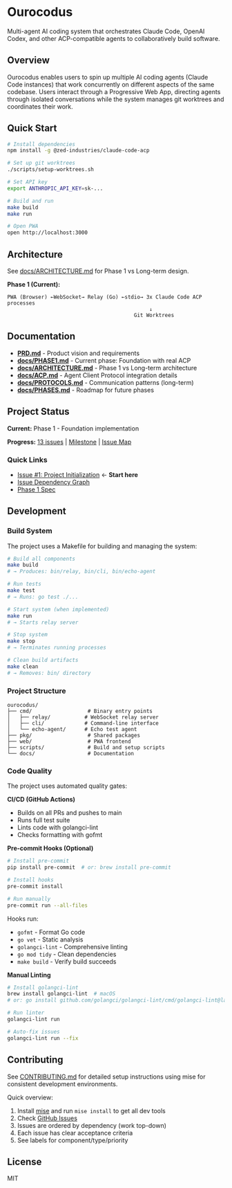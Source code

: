 # Ourocodus

Multi-agent AI coding system that orchestrates Claude Code, OpenAI Codex, and other ACP-compatible agents to collaboratively build software.

## Overview

Ourocodus enables users to spin up multiple AI coding agents (Claude Code instances) that work concurrently on different aspects of the same codebase. Users interact through a Progressive Web App, directing agents through isolated conversations while the system manages git worktrees and coordinates their work.

## Quick Start

```bash
# Install dependencies
npm install -g @zed-industries/claude-code-acp

# Set up git worktrees
./scripts/setup-worktrees.sh

# Set API key
export ANTHROPIC_API_KEY=sk-...

# Build and run
make build
make run

# Open PWA
open http://localhost:3000
```

## Architecture

See [docs/ARCHITECTURE.md](docs/ARCHITECTURE.md) for Phase 1 vs Long-term design.

**Phase 1 (Current):**
```
PWA (Browser) ←WebSocket→ Relay (Go) ←stdio→ 3x Claude Code ACP processes
                                              ↓
                                         Git Worktrees
```

## Documentation

- **[PRD.md](PRD.md)** - Product vision and requirements
- **[docs/PHASE1.md](docs/PHASE1.md)** - Current phase: Foundation with real ACP
- **[docs/ARCHITECTURE.md](docs/ARCHITECTURE.md)** - Phase 1 vs Long-term architecture
- **[docs/ACP.md](docs/ACP.md)** - Agent Client Protocol integration details
- **[docs/PROTOCOLS.md](docs/PROTOCOLS.md)** - Communication patterns (long-term)
- **[docs/PHASES.md](docs/PHASES.md)** - Roadmap for future phases

## Project Status

**Current:** Phase 1 - Foundation implementation

**Progress:** [13 issues](https://github.com/2389-research/ourocodus/issues) | [Milestone](https://github.com/2389-research/ourocodus/milestone/1) | [Issue Map](docs/ISSUES.md)

### Quick Links
- [Issue #1: Project Initialization](https://github.com/2389-research/ourocodus/issues/1) ← **Start here**
- [Issue Dependency Graph](docs/ISSUES.md)
- [Phase 1 Spec](docs/PHASE1.md)

## Development

### Build System

The project uses a Makefile for building and managing the system:

```bash
# Build all components
make build
# → Produces: bin/relay, bin/cli, bin/echo-agent

# Run tests
make test
# → Runs: go test ./...

# Start system (when implemented)
make run
# → Starts relay server

# Stop system
make stop
# → Terminates running processes

# Clean build artifacts
make clean
# → Removes: bin/ directory
```

### Project Structure

```
ourocodus/
├── cmd/                  # Binary entry points
│   ├── relay/           # WebSocket relay server
│   ├── cli/             # Command-line interface
│   └── echo-agent/      # Echo test agent
├── pkg/                  # Shared packages
├── web/                  # PWA frontend
├── scripts/              # Build and setup scripts
└── docs/                 # Documentation
```

### Code Quality

The project uses automated quality gates:

**CI/CD (GitHub Actions)**
- Builds on all PRs and pushes to main
- Runs full test suite
- Lints code with golangci-lint
- Checks formatting with gofmt

**Pre-commit Hooks (Optional)**
```bash
# Install pre-commit
pip install pre-commit  # or: brew install pre-commit

# Install hooks
pre-commit install

# Run manually
pre-commit run --all-files
```

Hooks run:
- `gofmt` - Format Go code
- `go vet` - Static analysis
- `golangci-lint` - Comprehensive linting
- `go mod tidy` - Clean dependencies
- `make build` - Verify build succeeds

**Manual Linting**
```bash
# Install golangci-lint
brew install golangci-lint  # macOS
# or: go install github.com/golangci/golangci-lint/cmd/golangci-lint@latest

# Run linter
golangci-lint run

# Auto-fix issues
golangci-lint run --fix
```

## Contributing

See [CONTRIBUTING.md](CONTRIBUTING.md) for detailed setup instructions using mise for consistent development environments.

Quick overview:
1. Install [mise](https://mise.jdx.dev/) and run `mise install` to get all dev tools
2. Check [GitHub Issues](https://github.com/2389-research/ourocodus/issues)
3. Issues are ordered by dependency (work top-down)
4. Each issue has clear acceptance criteria
5. See labels for component/type/priority

## License

MIT
